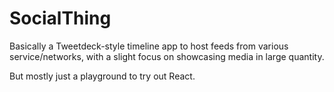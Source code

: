 # SocialThing

Basically a Tweetdeck-style timeline app to host feeds from various service/networks, with a slight focus on showcasing media in large quantity.

But mostly just a playground to try out React.
